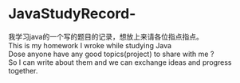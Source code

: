 # JavaStudyRecord-
我学习java的一个写的题目的记录，想放上来请各位指点指点。  
This is my homework I wroke while studying Java  
Dose anyone have any good topics(project) to share with me ?  
So I can write about them and we can exchange ideas and progress together.

